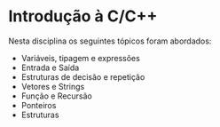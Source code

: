 # Introdução à C/C++
Nesta disciplina os seguintes tópicos foram abordados:
- Variáveis, tipagem e expressões
- Entrada e Saída
- Estruturas de decisão e repetição
- Vetores e Strings
- Função e Recursão
- Ponteiros
- Estruturas